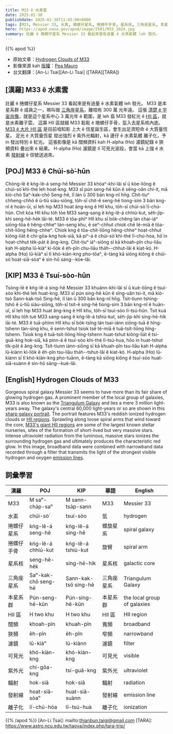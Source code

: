 ```yaml
---
title: M33 ê 水素雲
date: 2025-01-30
publishdate: 2025-01-30T11:45:00+0800
tags: [M33, Messier 33, 水素, 捲螺仔星系, 捲螺仔手骨, 星系核, 三角座星系, 本星系群, HII 區, 闊頻, 濾鏡, 狹頻, 可見光, 紫外光, 輻射, 發射線, H-alpha, Hα, 離子化]
hero: https://apod.nasa.gov/apod/image/2501/M33_1024.jpg
summary: 壯麗 ê 捲螺仔星系 Messier 33 看起來是有過量 ê 水素氣體 leh 發光。
---
```


{{% apod %}}

- 原始文章：[Hydrogen Clouds of M33](https://apod.nasa.gov/apod/ap250130.html)
- 影像來源 kah [版權][copyright]：[Pea Mauro](https://www.astrobin.com/users/Pea@Mauro/)
- 台文翻譯：[An-Li Tsai][An-Li Tsai] ([TARA][TARA])

## [漢羅] M33 ê 水素雲
壯麗 ê 捲螺仔星系 Messier 33 看起來是有過量 ê 水素氣體 leh 發光。
M33 是本星系群 ê 成員之一，嘛叫做 [三角座星系][Triangulum Galaxy]，離咱有 300 萬 光年遠。
這張 [清楚 ê 宇宙肖像][sharp galaxy portrait]，就是這个星系中心 3 萬光年 ê 範圍，是 leh 翕 M33 發紅光 ê [HII 區][HII regions]，就是水素離子雲。
這寡 HII 區就綴 M33 鬆鬆 ê 捲螺仔手骨，踅入去星系核內底。
[M33 ê 大片 HII 區][M33's giant HII regions] 是目前咱知影 上大 ê 恆星誕生區，會生出足濟短命 ê 大質量恆星。
足光 ê 大質量恆星 發出強烈 ê 紫外光輻射，kā 邊仔 ê 水素氣體 離子化，予 in 發出特別 ê 紅光。
這張影像是 kā 闊頻資料 kah H-alpha (Hα) 濾鏡紀錄 ê 狹頻資料 疊出來 ê 結果。
H-alpha (Hα) 濾鏡是 tī 可見光波段，會當 kā 上強 ê 水素 [發射線][emission lines] ê 信號送過來。

## [POJ] M33 ê Chúi-sò͘-hûn
Chòng-lē ê kńg-lê-á seng-hē Messier 33 khòaⁿ-khí-lâi sī ū kòe-liōng ê chúi-sò͘ khì-thé leh hoat-kng.
M33 sī pún seng-hē kûn ê sêng-oân chi-it, mā kiò-chò Saⁿ-kak-chō Seng-hē, lī lán ū 300 bān kng-nî hn̄g.
Chit-tiuⁿ chheng-chhó ê ú-tiū siàu-siōng, to̍h-sī chit-ê seng-hē tiong-sim 3 bān kng-nî ê hoān-ûi, sī leh hip M33 hoat âng-kng ê HII khu, to̍h-sī chúi-sò͘ lī-chú-hûn.
Chit kóa HII khu to̍h tòe M33 sang-sang ê kńg-lê-á chhiú-kut, se̍h-ji̍p-khì seng-hē-he̍k lāi-té.
M33 ê tōa-phìⁿ HII khu sī bo̍k-chêng lán chai-iáⁿ siōng-tōa ê hêng-chheⁿ tàn-seng khu, ē seⁿ-chhut chiok chē té-miā ê tōa-chit-liōng hêng-chheⁿ.
Chiok kng ê tōa-chit-liōng hêng-chheⁿ hoat-chhut kiông-lia̍t ê chí-gōa-kng hok-siā, kā piⁿ-á ê chúi-sò͘ khì-thé lī-chú-hoa, hō͘ in hoat-chhut te̍k-pa̍t ê âng-kng.
Chit-tiuⁿ iáⁿ-siōng sī kā khoah-pîn chu-liāu kah H-alpha lū-kiàⁿ kì-lio̍k ê e̍h-pîn chu-liāu tha̍h--chhut-lâi ê kiat-kó.
H-alpha (Hα) lū-kiàⁿ sī tī khó-kiàn-kng pho-tōaⁿ, ē-tàng kā siōng kiông ê chúi-sò͘ hoat-siā-sòaⁿ ê sìn-hō sàng--kòe-lâi.

## [KIP] M33 ê Tsuí-sòo-hûn
Tsòng-lē ê kńg-lê-á sing-hē Messier 33 khuànn-khí-lâi sī ū kuè-liōng ê tsuí-sòo khì-thé leh huat-kng.
M33 sī pún sing-hē kûn ê sîng-uân tsi-it, mā kiò-tsò Sann-kak-tsō Sing-hē, lī lán ū 300 bān kng-nî hn̄g.
Tsit-tiunn tshing-tshó ê ú-tiū siàu-siōng, to̍h-sī tsit-ê sing-hē tiong-sim 3 bān kng-nî ê huān-uî, sī leh hip M33 huat âng-kng ê HII khu, to̍h-sī tsuí-sòo lī-tsú-hûn.
Tsit kuá HII khu to̍h tuè M33 sang-sang ê kńg-lê-á tshiú-kut, se̍h-ji̍p-khì sing-hē-hi̍k lāi-té.
M33 ê tuā-phìnn HII khu sī bo̍k-tsîng lán tsai-iánn siōng-tuā ê hîng-tshenn tàn-sing khu, ē senn-tshut tsiok tsē té-miā ê tuā-tsit-liōng hîng-tshenn.
Tsiok kng ê tuā-tsit-liōng hîng-tshenn huat-tshut kiông-lia̍t ê tsí-guā-kng hok-siā, kā pinn-á ê tsuí-sòo khì-thé lī-tsú-hua, hōo in huat-tshut ti̍k-pa̍t ê âng-kng.
Tsit-tiunn iánn-siōng sī kā khuah-pîn tsu-liāu kah H-alpha lū-kiànn kì-lio̍k ê e̍h-pîn tsu-liāu tha̍h--tshut-lâi ê kiat-kó.
H-alpha (Hα) lū-kiànn sī tī khó-kiàn-kng pho-tuānn, ē-tàng kā siōng kiông ê tsuí-sòo huat-siā-suànn ê sìn-hō sàng--kuè-lâi.

## [English] Hydrogen Clouds of M33
Gorgeous spiral galaxy Messier 33 seems to have more than its fair share of glowing hydrogen gas.
A prominent member of the local group of galaxies, M33 is also known as the [Triangulum Galaxy][Triangulum Galaxy] and lies a mere 3 million light-years away.
The galaxy's central 60,000 light-years or so are shown in this [sharp galaxy portrait][sharp galaxy portrait].
The portrait features M33's reddish ionized hydrogen clouds or [HII regions][HII regions].
Sprawling along loose spiral arms that wind toward the core, [M33's giant HII regions][M33's giant HII regions] are some of the largest known stellar nurseries, sites of the formation of short-lived but very massive stars.
Intense ultraviolet radiation from the luminous, massive stars ionizes the surrounding hydrogen gas and ultimately produces the characteristic red glow.
In this image, broadband data were combined with narrowband data recorded through a filter that transmits the light of the strongest visible hydrogen and oxygen [emission lines][emission lines].

## 詞彙學習
|漢羅|POJ|KIP|華語|English|
|-|-|-|-|-|
|M33|M saⁿ-cha̍p-saⁿ|M sann-tsa̍p-sann|M33|Messier 33|
|水素|chúi-sò͘|tsuí-sòo|氫|hydrogen|
|捲螺仔星系|kńg-lê-á seng-hē|kńg-lê-á sing-hē|螺旋星系|spiral galaxy|
|捲螺仔手骨|kńg-lê-á chhiú-kut|kńg-lê-á tshiú-kut|旋臂|spiral arm|
|星系核|seng-hē-he̍k|sing-hē-hi̍k|星系核|galactic core|
|三角座星系|Saⁿ-kak-chō seng-hē|Sann-kak-tsō sing-hē|三角座星系|Triangulum Galaxy|
|本星系群|Pún-seng-hē-kûn|Pún-sing-hē-kûn|本星系群|the local group of galaxies|
|HII 區|H two khu|H two khu|HII 區|HII region|
|闊頻|khoah-pîn|khuah-pîn|寬頻|broadband|
|狹頻|e̍h-pîn|e̍h-pîn|窄頻|narrowband|
|濾鏡|lū-kiàⁿ|lū-kiànn|濾鏡|filter|
|可見光|khó-kiàn-kng|khó-kiàn-kng|可見光|visible|
|紫外光|chí-gōa-kng|tsí-guā-kng|紫外光|ultraviolet|
|輻射|hok-siā|hok-siā|輻射|radiation|
|發射線|hoat-siā-sòaⁿ|huat-siā-suànn|發射線|emission line|
|離子化|lī-chú-hòa|lī-tsú-huà|離子化|ionization|

{{% /apod %}}
[An-Li Tsai]: mailto:thianbun.taigi@gmail.com
[TARA]: https://www.astro.ncu.edu.tw/taova/index.php/tara-trip/

[copyright]: https://apod.nasa.gov/apod/fap/lib/about_apod.html#srapply
[License3]: https://creativecommons.org/licenses/by-nc-nd/3.0/
[License2]:https://creativecommons.org/licenses/by-nc-nd/2.0/

[Triangulum Galaxy]:https://apod.nasa.gov/apod/ap211106.html
[sharp galaxy portrait]:https://www.astrobin.com/vvx0t5/
[HII regions]:http://en.wikipedia.org/wiki/H_II_region
[M33's giant HII regions]:https://hubblesite.org/contents/media/images/2003/30/1422-Image.html
[emission lines]:https://webbtelescope.org/contents/articles/spectroscopy-101--how-absorption-and-emission-spectra-work
